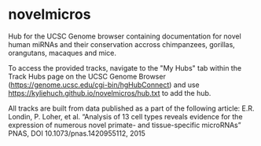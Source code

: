 # novelmicros
Hub for the UCSC Genome browser containing documentation for novel human miRNAs and their conservation accross chimpanzees, gorillas, orangutans, macaques and mice.

To access the provided tracks, navigate to the "My Hubs" tab within the Track Hubs page on the UCSC Genome Browser (https://genome.ucsc.edu/cgi-bin/hgHubConnect) and use https://kyliehuch.github.io/novelmicros/hub.txt to add the hub.

All tracks are built from data published as a part of the following article:
E.R. Londin, P. Loher, et al. “Analysis of 13 cell types reveals evidence for the expression of numerous novel primate- and tissue-specific microRNAs” PNAS, DOI 10.1073/pnas.1420955112, 2015
